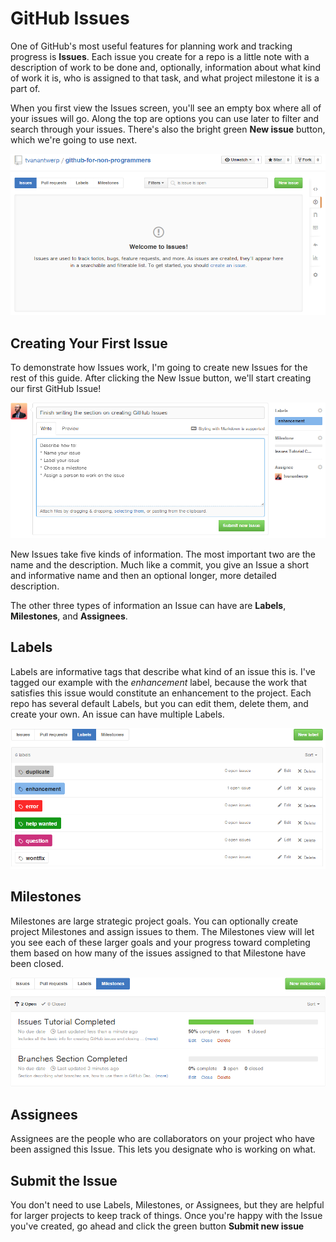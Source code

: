 # GitHub Issues

One of GitHub's most useful features for planning work and tracking progress is **Issues**. Each issue you create for a repo is a little note with a description of work to be done and, optionally, information about what kind of work it is, who is assigned to that task, and what project milestone it is a part of.

When you first view the Issues screen, you'll see an empty box where all of your issues will go. Along the top are options you can use later to filter and search through your issues. There's also the bright green **New issue** button, which we're going to use next.

![Submit new Issues](images/issues-welcome.png)

## Creating Your First Issue

To demonstrate how Issues work, I'm going to create new Issues for the rest of this guide. After clicking the New Issue button, we'll start creating our first GitHub Issue!

![New Issue](images/new-issue.png)

New Issues take five kinds of information. The most important two are the name and the description. Much like a commit, you give an Issue a short and informative name and then an optional longer, more detailed description.

The other three types of information an Issue can have are **Labels**, **Milestones**, and **Assignees**.

## Labels

Labels are informative tags that describe what kind of an issue this is. I've tagged our example with the *enhancement* label, because the work that satisfies this issue would constitute an enhancement to the project. Each repo has several default Labels, but you can edit them, delete them, and create your own. An issue can have multiple Labels.

![Labels](images/labels.png)

## Milestones

Milestones are large strategic project goals. You can optionally create project Milestones and assign issues to them. The Milestones view will let you see each of these larger goals and your progress toward completing them based on how many of the issues assigned to that Milestone have been closed.

![Example Milestones for this guide](images/milestones.png)

## Assignees

Assignees are the people who are collaborators on your project who have been assigned this Issue. This lets you designate who is working on what.

## Submit the Issue

You don't need to use Labels, Milestones, or Assignees, but they are helpful for larger projects to keep track of things. Once you're happy with the Issue you've created, go ahead and click the green button **Submit new issue**
